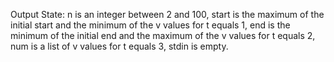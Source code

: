 Output State: n is an integer between 2 and 100, start is the maximum of the initial start and the minimum of the v values for t equals 1, end is the minimum of the initial end and the maximum of the v values for t equals 2, num is a list of v values for t equals 3, stdin is empty.